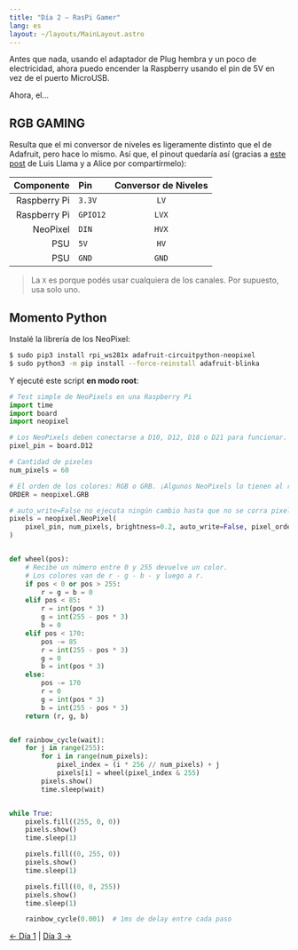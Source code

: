 ```yaml
---
title: "Día 2 — RasPi Gamer"
lang: es
layout: ~/layouts/MainLayout.astro
---
```


Antes que nada, usando el adaptador de Plug hembra y un poco de electricidad, ahora puedo encender la Raspberry usando el pin de 5V en vez de el puerto MicroUSB.

Ahora, el...

## RGB GAMING

Resulta que el mi conversor de niveles es ligeramente distinto que el de Adafruit, pero hace lo mismo. Así que, el pinout quedaría así (gracias a [este post](https://www.luisllamas.es/arduino-level-shifter/) de Luis Llama y a Alice por compartírmelo):

|   Componente | Pin      | Conversor de Niveles |
| -----------: | :------- | :------------------: |
| Raspberry Pi | `3.3V`   |         `LV`         |
| Raspberry Pi | `GPIO12` |        `LVX`         |
|     NeoPixel | `DIN`    |        `HVX`         |
|          PSU | `5V`     |         `HV`         |
|          PSU | `GND`    |        `GND`         |

> La `X` es porque podés usar cualquiera de los canales. Por supuesto, usa solo uno.

## Momento Python

Instalé la librería de los NeoPixel:

```bash
$ sudo pip3 install rpi_ws281x adafruit-circuitpython-neopixel
$ sudo python3 -m pip install --force-reinstall adafruit-blinka
```

Y ejecuté este script **en modo root**:

```python
# Test simple de NeoPixels en una Raspberry Pi
import time
import board
import neopixel

# Los NeoPixels deben conectarse a D10, D12, D18 o D21 para funcionar.
pixel_pin = board.D12

# Cantidad de pixeles
num_pixels = 60

# El orden de los colores: RGB o GRB. ¡Algunos NeoPixels lo tienen al revés!
ORDER = neopixel.GRB

# auto_write=False no ejecuta ningún cambio hasta que no se corra pixels.show()
pixels = neopixel.NeoPixel(
    pixel_pin, num_pixels, brightness=0.2, auto_write=False, pixel_order=ORDER
)


def wheel(pos):
    # Recibe un número entre 0 y 255 devuelve un color.
    # Los colores van de r - g - b - y luego a r.
    if pos < 0 or pos > 255:
        r = g = b = 0
    elif pos < 85:
        r = int(pos * 3)
        g = int(255 - pos * 3)
        b = 0
    elif pos < 170:
        pos -= 85
        r = int(255 - pos * 3)
        g = 0
        b = int(pos * 3)
    else:
        pos -= 170
        r = 0
        g = int(pos * 3)
        b = int(255 - pos * 3)
    return (r, g, b)


def rainbow_cycle(wait):
    for j in range(255):
        for i in range(num_pixels):
            pixel_index = (i * 256 // num_pixels) + j
            pixels[i] = wheel(pixel_index & 255)
        pixels.show()
        time.sleep(wait)


while True:
    pixels.fill((255, 0, 0))
    pixels.show()
    time.sleep(1)

    pixels.fill((0, 255, 0))
    pixels.show()
    time.sleep(1)

    pixels.fill((0, 0, 255))
    pixels.show()
    time.sleep(1)

    rainbow_cycle(0.001)  # 1ms de delay entre cada paso
```

[&larr; Día 1](/docs/the-cloc/dia-1) | [Día 3 &rarr;](/docs/the-cloc/dia-3)
